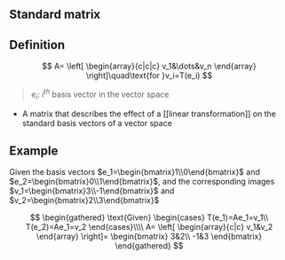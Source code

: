 ## Standard matrix

## Definition

$$
A=
\left[
\begin{array}{c|c|c}
v_1&\dots&v_n
\end{array}
\right]\quad\text{for }v_i=T(e_i)
$$

> $e_i$: $i^{th}$ basis vector in the vector space

- A matrix that describes the effect of a [[linear transformation]] on the standard basis vectors of a vector space

## Example

Given the basis vectors $e_1=\begin{bmatrix}1\\0\end{bmatrix}$ and $e_2=\begin{bmatrix}0\\1\end{bmatrix}$, and the corresponding images $v_1=\begin{bmatrix}3\\-1\end{bmatrix}$ and $v_2=\begin{bmatrix}2\\3\end{bmatrix}$

$$
\begin{gathered}
\text{Given}
\begin{cases}
T(e_1)=Ae_1=v_1\\
T(e_2)=Ae_1=v_2
\end{cases}\\\\
A=
\left[
\begin{array}{c|c}
v_1&v_2
\end{array}
\right]=
\begin{bmatrix}
3&2\\
-1&3
\end{bmatrix}
\end{gathered}
$$